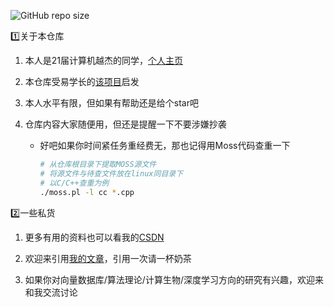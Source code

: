 ![GitHub repo size](https://img.shields.io/github/repo-size/DANNHIROAKI/XJTU-CS-Courses) 

:one:关于本仓库

1. 本人是21届计算机越杰的同学，[个人主页](https://dannhiroaki.github.io/)

2. 本仓库受易学长的[该项目](https://github.com/yijunquan-afk/XJTUSE-NOTES)启发

3. 本人水平有限，但如果有帮助还是给个star吧

4. 仓库内容大家随便用，但还是提醒一下不要涉嫌抄袭

   - 好吧如果你时间紧任务重经费无，那也记得用Moss代码查重一下

     ```bash
     # 从仓库根目录下提取MOSS源文件
     # 将源文件与待查文件放在linux同目录下
     # 以C/C++查重为例
     ./moss.pl -l cc *.cpp
     ```

:two:一些私货

1. 更多有用的资料也可以看我的[CSDN](https://dannhiroaki.blog.csdn.net/)

2. 欢迎来引用[我的文章](https://scholar.google.com/citations?user=FWtjHUwAAAAJ&hl=zh-CN)，引用一次请一杯奶茶

3. 如果你对向量数据库/算法理论/计算生物/深度学习方向的研究有兴趣，欢迎来和我交流讨论
